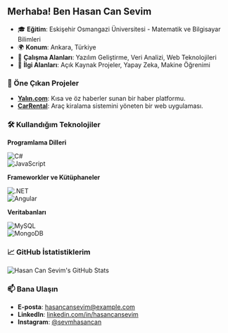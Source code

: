 ## Merhaba! Ben Hasan Can Sevim

- 🎓 **Eğitim**: Eskişehir Osmangazi Üniversitesi - Matematik ve Bilgisayar Bilimleri  
- 🌍 **Konum**: Ankara, Türkiye  
- 💼 **Çalışma Alanları**: Yazılım Geliştirme, Veri Analizi, Web Teknolojileri  
- 💬 **İlgi Alanları**: Açık Kaynak Projeler, Yapay Zeka, Makine Öğrenimi  

### 🚀 Öne Çıkan Projeler

- [**Yalın.com**](https://github.com/svmhasancan/YalinNews): Kısa ve öz haberler sunan bir haber platformu.  
- [**CarRental**](https://github.com/svmhasancan/CarRental): Araç kiralama sistemini yöneten bir web uygulaması.  

### 🛠️ Kullandığım Teknolojiler  

**Programlama Dilleri**  

![C#](https://img.shields.io/badge/-C%23-239120?style=flat&logo=c-sharp&logoColor=white)  
![JavaScript](https://img.shields.io/badge/-JavaScript-F7DF1E?style=flat&logo=javascript&logoColor=black)  

**Frameworkler ve Kütüphaneler**  

![.NET](https://img.shields.io/badge/-.NET-512BD4?style=flat&logo=.net&logoColor=white)  
![Angular](https://img.shields.io/badge/-Angular-DD0031?style=flat&logo=angular&logoColor=white)  

**Veritabanları**  

![MySQL](https://img.shields.io/badge/-MySQL-4479A1?style=flat&logo=mysql&logoColor=white)  
![MongoDB](https://img.shields.io/badge/-MongoDB-47A248?style=flat&logo=mongodb&logoColor=white)  

### 📈 GitHub İstatistiklerim  

![Hasan Can Sevim's GitHub Stats](https://github-readme-stats.vercel.app/api?username=svmhasancan&show_icons=true&theme=radical)  

### 📫 Bana Ulaşın  

- **E-posta**: [hasancansevim@example.com](mailto:hasancansevim@example.com)  
- **LinkedIn**: [linkedin.com/in/hasancansevim](https://www.linkedin.com/in/hasancansevim)  
- **Instagram**: [@sevmhasancan](https://www.instagram.com/sevmhasancan)  
